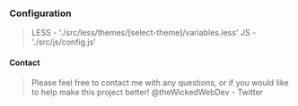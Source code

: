 ### Configuration
> LESS - './src/less/themes/[select-theme]/variables.less'
> JS - './src/js/config.js'


#### Contact
> Please feel free to contact me with any questions, or if you would like to help make this project better!
> @theWickedWebDev - Twitter
